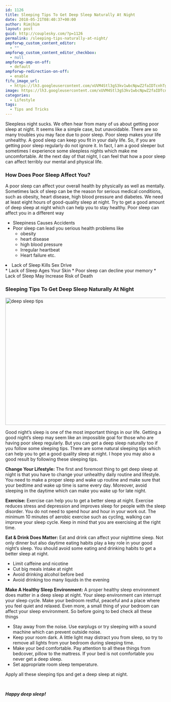 ```yaml
---
id: 1126
title: Sleeping Tips To Get Deep Sleep Naturally At Night
date: 2018-05-21T08:40:37+00:00
author: Rimjhim
layout: post
guid: http://couplesky.com/?p=1126
permalink: /sleeping-tips-naturally-at-night/
ampforwp_custom_content_editor:
  - ""
ampforwp_custom_content_editor_checkbox:
  - null
ampforwp-amp-on-off:
  - default
ampforwp-redirection-on-off:
  - enable
fifu_image_url:
  - https://lh3.googleusercontent.com/xUVM4Stl3gS3kv1wbcNpwZ2faIDTcnhTghfZD9XMDjhu0mEbZvF8KZD0HrqKShw0TPZOfWsainw9F0IxaIC_SyGkAc8w9e9jDJhjYByMHWVkLB4bbze7POEHziMq3u3PXeQQkTfeWald6As-SJxXhskBjGfdXC5vgLxuNoKTEswPQVrwcEJuou1uImQJmmkwGI0AwDLlCPYAQViNY8fKGJ4e7MdhtPK_c8bnHzeUXg7WNrcPfFqF5Rsx6IyZNfn8LEc_5pwdCrUjux5b27K8FnBsUcROJgmQn5E7hSzLIrCxW4wGJKsrwfoDaee29977p-bHez4Cgy9B1UAfyTZPmvCsoKUL8YXRWu_8Ivq6J_G10I5LCbzrRcHqPTS0kcboL13OR900JmndBldpx4aCPehYdr4QofZXxPihMDVlkQ7qHcDlWXH4cXitKUwRYkjn6QM8MpCTWeBVcshdXIz5nLd66HP6isu9ajmYtPLpl_Q7BPPEbGoaocOPNNMfsAlcFnSSZkVcK_GU2YMIKpiQkQTjdr2A7W6r4hZwSG7zH1iYsVlsep5FQrrHMs5AIMExk_NCXLr-un4SYeGsJOzrd-70AR_HfR6pSL1ftdmBakMCLl55s77pyD76ClqJH9xpGu0uGNvQ8ggNErkfU8aEnniu5yKQuxBw=w600-h400-no
image: https://lh3.googleusercontent.com/xUVM4Stl3gS3kv1wbcNpwZ2faIDTcnhTghfZD9XMDjhu0mEbZvF8KZD0HrqKShw0TPZOfWsainw9F0IxaIC_SyGkAc8w9e9jDJhjYByMHWVkLB4bbze7POEHziMq3u3PXeQQkTfeWald6As-SJxXhskBjGfdXC5vgLxuNoKTEswPQVrwcEJuou1uImQJmmkwGI0AwDLlCPYAQViNY8fKGJ4e7MdhtPK_c8bnHzeUXg7WNrcPfFqF5Rsx6IyZNfn8LEc_5pwdCrUjux5b27K8FnBsUcROJgmQn5E7hSzLIrCxW4wGJKsrwfoDaee29977p-bHez4Cgy9B1UAfyTZPmvCsoKUL8YXRWu_8Ivq6J_G10I5LCbzrRcHqPTS0kcboL13OR900JmndBldpx4aCPehYdr4QofZXxPihMDVlkQ7qHcDlWXH4cXitKUwRYkjn6QM8MpCTWeBVcshdXIz5nLd66HP6isu9ajmYtPLpl_Q7BPPEbGoaocOPNNMfsAlcFnSSZkVcK_GU2YMIKpiQkQTjdr2A7W6r4hZwSG7zH1iYsVlsep5FQrrHMs5AIMExk_NCXLr-un4SYeGsJOzrd-70AR_HfR6pSL1ftdmBakMCLl55s77pyD76ClqJH9xpGu0uGNvQ8ggNErkfU8aEnniu5yKQuxBw=w600-h400-no
categories:
  - Lifestyle
tags:
  - Tips and Tricks
---
```

Sleepless night sucks. We often hear from many of us about getting poor sleep at night. It seems like a simple case, but unavoidable. There are so many troubles you may face due to poor sleep. Poor sleep makes your life unhealthy. A good sleep can keep you fit in your daily life. So, if you are getting poor sleep regularly do not ignore it. In fact, I am a good sleeper but sometimes I experience some sleepless nights which make me uncomfortable. At the next day of that night, I can feel that how a poor sleep can affect terribly our mental and physical life.

### How Does Poor Sleep Affect You?

A poor sleep can affect your overall health by physically as well as mentally. Sometimes lack of sleep can be the reason for serious medical conditions, such as obesity, heart disease, high blood pressure and diabetes. We need at least eight hours of good-quality sleep at night. Try to get a good amount of deep sleep at night which can help you to stay healthy. Poor sleep can affect you in a different way

  * Sleepiness Causes Accidents
  * Poor sleep can lead you serious health problems like 
      * obesity
      * heart disease
      * high blood pressure
      * Irregular heartbeat
      * Heart failure etc.
<li id="1-5">
  Lack of Sleep Kills Sex Drive
</li>
  * Lack of Sleep Ages Your Skin
  * Poor sleep can decline your memory
  * Lack of Sleep May Increase Risk of Death

### Sleeping Tips To Get Deep Sleep Naturally At Night

<img class="size-medium" src="https://lh3.googleusercontent.com/VApIFv5tR1BlNOLqTlCLyZWs8jIZOIpClztlnypjPWF3XzFZpO-CYblR1RKoguShBPxpIDq5f0752aCBClzthI8LLD9M1BBNPNQB1dfrjDAKXQmedDXrGe7GCc14QXIsh5EyuHGhkaoMl7BMZ9UYJ7TfUEhZB9393ch4OhZAE49fu3YuB0gBObJk5vVZ7t6QQC8O0kXBvH-oskPWjWxHWEHeEoxoceM6UjlLlbw-i-GHTfBwnxGuXuUI045wYs_1ZLr912sNbmkwLn-092vvZHVu3ew3qNP7UnUwvb7ij5vbiUyeCgBkvVUzlOwdqoEEWSDxB_v0FRdUIWWSf1Cm3MHbbJPCat3ayYZfhKKs6M2U5I2jbEIqUSZBVYPER4VPR6IVLdgaF047jt69sfeGILgTOBOHPMaDcTI1uCE-wrZj6FbnExaBCIcgRlyelRXlX7JeAewWvlLCD18tS0AF1S0WQTlbLUeR34rXNo-JGbMJENiGvq3M86M8bgnsCFS2FLMxkAYJf-BbquQizNyfCurb1fxk3BvPE3WAvuKabmgFTuoRYDMJx3sn4cFI-B_kJ2Gdy32_jYv6HQ3Y0-7W7QdiHKlvp5APHiJAAKKGBGmC_NrUsKG94P0tstIVHD4QPkfORD4QYs_JQ5oxi4agnGXp6Djehlh2=w600-h400-no" alt="deep sleep tips" width="600" height="400" /> 

Good night&#8217;s sleep is one of the most important things in our life. Getting a good night&#8217;s sleep may seem like an impossible goal for those who are having poor sleep regularly. But you can get a deep sleep naturally too if you follow some sleeping tips. There are some natural sleeping tips which can help you to get a good quality sleep at night. I hope you may also a good result by following these sleeping tips.

**Change Your Lifestyle:** The first and foremost thing to get deep sleep at night is that you have to change your unhealthy daily routine and lifestyle. You need to make a proper sleep and wake up routine and make sure that your bedtime and wake up time is same every day. Moreover, avoid sleeping in the daytime which can make you wake up for late night.

**Exercise:** Exercise can help you to get a better sleep at night. Exercise reduces stress and depression and improves sleep for people with the sleep disorder. You do not need to spend hour and hour in your work out. The minimum 10 minutes of aerobic exercise such as cycling, walking can improve your sleep cycle. Keep in mind that you are exercising at the right time.

**Eat & Drink Does Matter:** Eat and drink can affect your nighttime sleep. Not only dinner but also daytime eating habits play a key role in your good night&#8217;s sleep. You should avoid some eating and drinking habits to get a better sleep at night.

  * Limit caffeine and nicotine
  * Cut big meals intake at night
  * Avoid drinking alcohol before bed
  * Avoid drinking too many liquids in the evening

**Make A Healthy Sleep Environment:** A proper healthy sleep environment does matter in a deep sleep at night. Your sleep environment can interrupt your sleep cycle. Make your bedroom restful, peaceful and a place where you feel quiet and relaxed. Even more, a small thing of your bedroom can affect your sleep environment. So before going to bed check all these things

  * Stay away from the noise. Use earplugs or try sleeping with a sound machine which can prevent outside noise.
  * Keep your room dark. A little light may distract you from sleep, so try to remove all lights from your bedroom during sleeping time.
  * Make your bed comfortable. Pay attention to all these things from bedcover, pillow to the mattress. If your bed is not comfortable you never get a deep sleep.
  * Set appropriate room sleep temperature.

Apply all these sleeping tips and get a deep sleep at night.

&nbsp;

**_Happy deep sleep!_**